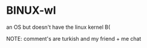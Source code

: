 # BINUX-wl
an OS but doesn't have the linux kernel B(

NOTE: comment's are turkish and my friend + me chat
